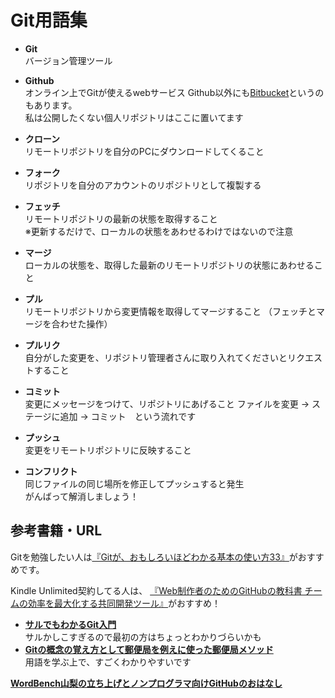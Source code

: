 # Git用語集


* **Git**  
    バージョン管理ツール
* **Github**  
    オンライン上でGitが使えるwebサービス
    Github以外にも[Bitbucket](https://bitbucket.org/)というのもあります。  
    私は公開したくない個人リポジトリはここに置いてます

* **クローン**  
    リモートリポジトリを自分のPCにダウンロードしてくること
* **フォーク**  
    リポジトリを自分のアカウントのリポジトリとして複製する
* **フェッチ**  
    リモートリポジトリの最新の状態を取得すること  
    ※更新するだけで、ローカルの状態をあわせるわけではないので注意
* **マージ**  
    ローカルの状態を、取得した最新のリモートリポジトリの状態にあわせること
* **プル**  
    リモートリポジトリから変更情報を取得してマージすること
    （フェッチとマージを合わせた操作）
* **プルリク**  
    自分がした変更を、リポジトリ管理者さんに取り入れてくださいとリクエストすること
* **コミット**  
    変更にメッセージをつけて、リポジトリにあげること
    ファイルを変更 → ステージに追加 → コミット　という流れです
* **プッシュ**  
    変更をリモートリポジトリに反映すること
* **コンフリクト**  
    同じファイルの同じ場所を修正してプッシュすると発生  
    がんばって解消しましょう！


## 参考書籍・URL
Gitを勉強したい人は[『Gitが、おもしろいほどわかる基本の使い方33』](https://www.amazon.co.jp/Git%E3%81%8C%E3%80%81%E3%81%8A%E3%82%82%E3%81%97%E3%82%8D%E3%81%84%E3%81%BB%E3%81%A9%E3%82%8F%E3%81%8B%E3%82%8B%E5%9F%BA%E6%9C%AC%E3%81%AE%E4%BD%BF%E3%81%84%E6%96%B933-%E5%A4%A7%E4%B8%B2-%E8%82%87-ebook/dp/B00Y2FKN9C/ref=pd_sim_351_4?ie=UTF8&dpID=51k3NJGTYLL&dpSrc=sims&preST=_OU09__BG0%2C0%2C0%2C0_FMpng_AC_UL160_SR120%2C160_&psc=1&refRID=QN2MVCTMAWTSAJQJG849)がおすすめです。

Kindle Unlimited契約してる人は、 [『Web制作者のためのGitHubの教科書 チームの効率を最大化する共同開発ツール』](http://www.amazon.co.jp/exec/obidos/ASIN/B00QPSXY1I/hatsuka-matsui-22/ref=nosim/)がおすすめ！


* **[サルでもわかるGit入門](http://www.backlog.jp/git-guide/)**  
    サルかしこすぎるので最初の方はちょっとわかりづらいかも
* **[Gitの概念の覚え方として郵便局を例えに使った郵便局メソッド](https://speakerdeck.com/yunico/20140601-github-kaigi-yunico)**  
    用語を学ぶ上で、すごくわかりやすいです

**[WordBench山梨の立ち上げとノンプログラマ向けGitHubのおはなし](http://www.slideshare.net/natsumiine/wordbenchgithub)**  
